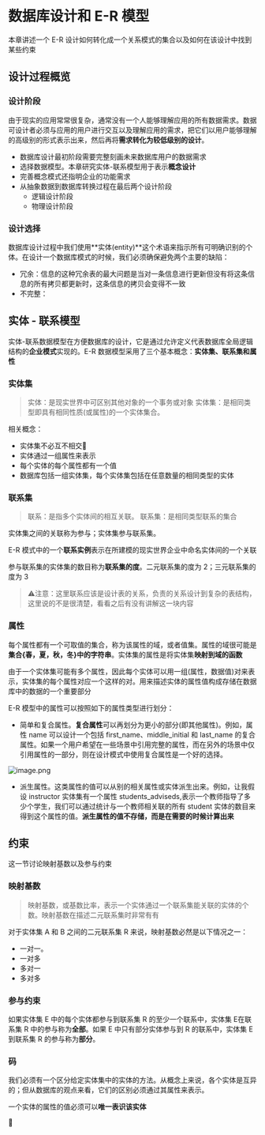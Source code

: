 # 数据库设计和 E-R 模型

本章讲述一个 E-R 设计如何转化成一个关系模式的集合以及如何在该设计中找到某些约束



## 设计过程概览

### 设计阶段

由于现实的应用常常很复杂，通常没有一个人能够理解应用的所有数据需求。数据可设计者必须与应用的用户进行交互以及理解应用的需求，把它们以用户能够理解的高级别的形式表示出来，然后再将**需求转化为较低级别的设计**。

- 数据库设计最初阶段需要完整刻画未来数据库用户的数据需求
- 选择数据模型。本章研究实体-联系模型用于表示**概念设计**
- 完善概念模式还指明企业的功能需求
- 从抽象数据到数据库转换过程在最后两个设计阶段
	- 逻辑设计阶段
	- 物理设计阶段

### 设计选择

数据库设计过程中我们使用**实体(entity)**这个术语来指示所有可明确识别的个体。在设计一个数据库模式的时候，我们必须确保避免两个主要的缺陷：

- 冗余：信息的这种冗余表的最大问题是当对一条信息进行更新但没有将这条信息的所有拷贝都更新时，这条信息的拷贝会变得不一致
- 不完整：



## 实体 - 联系模型

实体-联系数据模型在方便数据库的设计，它是通过允许定义代表数据库全局逻辑结构的**企业模式**实现的。E-R 数据模型采用了三个基本概念：**实体集、联系集和属性**

### 实体集

> 实体：是现实世界中可区别其他对象的一个事务或对象
> 实体集：是相同类型即具有相同性质(或属性)的一个实体集合。

相关概念：

- 实体集不必互不相交🤔
- 实体通过一组属性来表示
- 每个实体的每个属性都有一个值
- 数据库包括一组实体集，每个实体集包括在任意数量的相同类型的实体

### 联系集

> 联系：是指多个实体间的相互关联。
> 联系集：是相同类型联系的集合

实体集之间的关联称为参与；实体集参与联系集。

E-R 模式中的一个**联系实例**表示在所建模的现实世界企业中命名实体间的一个关联

参与联系集的实体集的数目称为**联系集的度**。二元联系集的度为 2；三元联系集的度为 3

> ⚠️注意：这里联系应该是设计表的关系，负责的关系设计到复杂的表结构，这里说的不是很清楚，看看之后有没有讲解这一块内容

### 属性

每个属性都有一个可取值的集合，称为该属性的域，或者值集。属性的域很可能是**集合{春，夏，秋，冬}中的字符串**。实体集的属性是将实体集**映射到域的函数**

由于一个实体集可能有多个属性，因此每个实体可以用一组(属性，数据值)对来表示，实体集的每个属性对应一个这样的对。用来描述实体的属性值构成存储在数据库中的数据的一个重要部分

E-R 模型中的属性可以按照如下的属性类型进行划分：

- 简单和复合属性。**复合属性**可以再划分为更小的部分(即其他属性)。例如，属性 name 可以设计一个包括 first_name、middle_initial 和 last_name 的复合属性。如果一个用户希望在一些场景中引用完整的属性，而在另外的场景中仅引用属性的一部分，则在设计模式中使用复合属性是一个好的选择。

![image.png](http://ww1.sinaimg.cn/large/006rAlqhly1g9ushmtdobj30h60duwf2.jpg)

- 派生属性。这类属性的值可以从别的相关属性或实体派生出来。例如，让我假设 instructor 实体集有一个属性 students_adviseds,表示一个教师指导了多少个学生，我们可以通过统计与一个教师相关联的所有 student 实体的数目来得到这个属性的值。**派生属性的值不存储，而是在需要的时候计算出来**

## 约束

这一节讨论映射基数以及参与约束

### 映射基数

> 映射基数，或基数比率，表示一个实体通过一个联系集能关联的实体的个数。映射基数在描述二元联系集时非常有有

对于实体集 A 和 B 之间的二元联系集 R 来说，映射基数必然是以下情况之一：

- 一对一。
- 一对多
- 多对一
- 多对多

### 参与约束

如果实体集 E 中的每个实体都参与到联系集 R 的至少一个联系中，实体集 E在联系集 R 中的参与称为**全部**。如果 E 中只有部分实体参与到 R 的联系中，实体集 E 到联系集 R 的参与称为**部分**。

### 码

我们必须有一个区分给定实体集中的实体的方法。从概念上来说，各个实体是互异的；但从数据库的观点来看，它们的区别必须通过其属性来表示。

一个实体的属性的值必须可以**唯一表识该实体**

🤔

